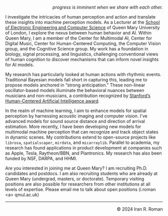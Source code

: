 <p align="right"><i>
progress is imminent when we share with each other.
</i></p>

I investigate the intricacies of human perception and action and translate these insights into machine perception models. As a Lecturer at the [School of Electronic Engineering and Computer Science](https://www.seresearch.qmul.ac.uk/cmai/people/iroman/) of Queen Mary University of London, I explore the nexus between human behavior and AI. Within Queen Mary, I am a member of the Center for Multimodal AI, Center for Digital Music, Center for Human-Centered Computing, the Computer Vision group, and the Cognitive Science group. My work has a foundation in biology, signal processing, and linguistics, challenging conventional views of human cognition to discover mechanisms that can inform novel insights for AI models.

My research has particularly looked at human actions with rhythmic events. Traditional Bayesian models fall short in capturing this, leading me to propose models anchored in “strong anticipation.” These non-linear oscillator-based models illuminate the behavioral nuances between musicians and non-musicians, a contribution recognized by [Stanford’s Human-Centered Artificial Intelligence award](https://stanforddaily.com/2019/05/01/stanfords-human-centered-ai-institute-awards-30-seed-grants/).

In the realm of machine learning, I aim to enhance models for spatial perception by harnessing acoustic imaging and computer vision. I've advanced models for sound source distance and direction of arrival estimation. More recently, I have been developing new models for multimodal machine perception that can recognize and track object states in dynamic scenes. My contributions extend to open-source projects like `librosa`, `spatialscaper`, `mirdata`, and `micarraylib`. Parallel to academia, my research has found applications in product development at companies such as Apple, Tesla, Raytheon/BBN, and Plantronics. My research has also been funded by NSF, DARPA, and HHMI.

Are you interested in joining me at Queen Mary? I am recruiting Ph.D. candidates and postdocs. I am also recruiting students who are already at Queen Mary (undergrad, masters, or doctorate). Temporary visiting positions are also possible for researchers from other institutions at all levels of expertise. Please email me to talk about open positions (i.roman \<a\> qmul.ac.uk) 

---
<p align="right">
&copy; 2024 Iran R. Roman
</p>
